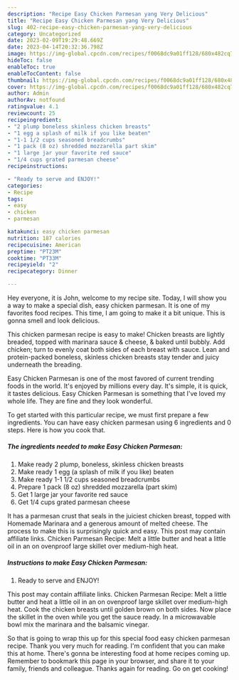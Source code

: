 ```yaml
---
description: "Recipe Easy Chicken Parmesan yang Very Delicious"
title: "Recipe Easy Chicken Parmesan yang Very Delicious"
slug: 402-recipe-easy-chicken-parmesan-yang-very-delicious
category: Uncategorized
date: 2023-02-09T19:29:48.669Z
date: 2023-04-14T20:32:36.798Z
image: https://img-global.cpcdn.com/recipes/f0068dc9a01ff128/680x482cq70/easy-chicken-parmesan-recipe-main-photo.jpg
hideToc: false
enableToc: true
enableTocContent: false
thumbnail: https://img-global.cpcdn.com/recipes/f0068dc9a01ff128/680x482cq70/easy-chicken-parmesan-recipe-main-photo.jpg
cover: https://img-global.cpcdn.com/recipes/f0068dc9a01ff128/680x482cq70/easy-chicken-parmesan-recipe-main-photo.jpg
author: Admin
authorAv: notfound
ratingvalue: 4.1
reviewcount: 25
recipeingredient:
- "2 plump boneless skinless chicken breasts"
- "1 egg a splash of milk if you like beaten"
- "1-1 1/2 cups seasoned breadcrumbs"
- "1 pack (8 oz) shredded mozzarella part skim"
- "1 large jar your favorite red sauce"
- "1/4 cups grated parmesan cheese"
recipeinstructions:

- "Ready to serve and ENJOY!"
categories:
- Recipe
tags:
- easy
- chicken
- parmesan

katakunci: easy chicken parmesan 
nutrition: 187 calories
recipecuisine: American
preptime: "PT23M"
cooktime: "PT33M"
recipeyield: "2"
recipecategory: Dinner

---
```



Hey everyone, it is John, welcome to my recipe site. Today, I will show you a way to make a special dish, easy chicken parmesan. It is one of my favorites food recipes. This time, I am going to make it a bit unique. This is gonna smell and look delicious.

This chicken parmesan recipe is easy to make! Chicken breasts are lightly breaded, topped with marinara sauce &amp; cheese, &amp; baked until bubbly. Add chicken; turn to evenly coat both sides of each breast with sauce. Lean and protein-packed boneless, skinless chicken breasts stay tender and juicy underneath the breading.

Easy Chicken Parmesan is one of the most favored of current trending foods in the world. It's enjoyed by millions every day. It's simple, it is quick, it tastes delicious. Easy Chicken Parmesan is something that I've loved my whole life. They are fine and they look wonderful.


To get started with this particular recipe, we must first prepare a few ingredients. You can have easy chicken parmesan using 6 ingredients and 0 steps. Here is how you cook that.

<!--inarticleads1-->

##### The ingredients needed to make Easy Chicken Parmesan:

1. Make ready 2 plump, boneless, skinless chicken breasts
1. Make ready 1 egg (a splash of milk if you like) beaten
1. Make ready 1-1 1/2 cups seasoned breadcrumbs
1. Prepare 1 pack (8 oz) shredded mozzarella (part skim)
1. Get 1 large jar your favorite red sauce
1. Get 1/4 cups grated parmesan cheese


It has a parmesan crust that seals in the juiciest chicken breast, topped with Homemade Marinara and a generous amount of melted cheese. The process to make this is surprisingly quick and easy. This post may contain affiliate links. Chicken Parmesan Recipe: Melt a little butter and heat a little oil in an on ovenproof large skillet over medium-high heat. 

<!--inarticleads2-->

##### Instructions to make Easy Chicken Parmesan:


1. Ready to serve and ENJOY!

This post may contain affiliate links. Chicken Parmesan Recipe: Melt a little butter and heat a little oil in an on ovenproof large skillet over medium-high heat. Cook the chicken breasts until golden brown on both sides. Now place the skillet in the oven while you get the sauce ready. In a microwavable bowl mix the marinara and the balsamic vinegar. 

So that is going to wrap this up for this special food easy chicken parmesan recipe. Thank you very much for reading. I'm confident that you can make this at home. There's gonna be interesting food at home recipes coming up. Remember to bookmark this page in your browser, and share it to your family, friends and colleague. Thanks again for reading. Go on get cooking!
